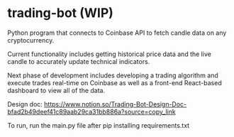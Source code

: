 # trading-bot (WIP)
Python program that connects to Coinbase API to fetch candle data on any cryptocurrency.

Current functionality includes getting historical price data and the live candle to accurately update technical indicators.

Next phase of development includes developing a trading algorithm and execute trades real-time on Coinbase as well as a front-end React-based dashboard to view all of the data.
 
Design doc: https://www.notion.so/Trading-Bot-Design-Doc-bfad2b49deef41c89aab29ca31bb886a?source=copy_link

To run, run the main.py file after pip installing requirements.txt

